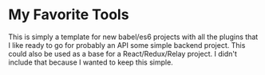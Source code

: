 # My Favorite Tools

This is simply a template for new babel/es6 projects with all the plugins that I like ready to go for probably an API some simple backend project. This could also be used as a base for a React/Redux/Relay project. I didn't include that because I wanted to keep this simple.

